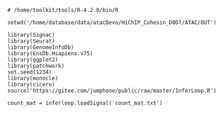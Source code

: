

    # /home/toolkit/tools/R-4.2.0/bin/R
    
    setwd('/home/database/data/atacDevo/HiChIP_Cohesin_D0D7/ATAC/OUT')
    
    library(Signac)
    library(Seurat)
    library(GenomeInfoDb)
    library(EnsDb.Hsapiens.v75)
    library(ggplot2)
    library(patchwork)
    set.seed(1234)
    library(monocle)
    library(cicero)
    source('https://gitee.com/jumphone/public/raw/master/InferLoop.R')
    
    count_mat = inferloop.loadSignal('count_mat.txt')
    
    
